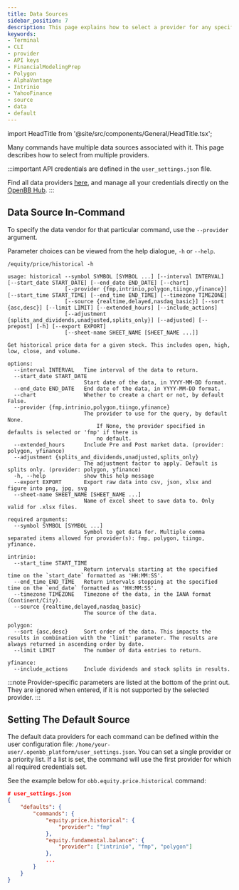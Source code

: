 ```yaml
---
title: Data Sources
sidebar_position: 7
description: This page explains how to select a provider for any specific command, and set a default source for a route.
keywords:
- Terminal
- CLI
- provider
- API keys
- FinancialModelingPrep
- Polygon
- AlphaVantage
- Intrinio
- YahooFinance
- source
- data
- default
---
```


import HeadTitle from '@site/src/components/General/HeadTitle.tsx';

<HeadTitle title="Data Sources | OpenBB Platform CLI Docs" />

Many commands have multiple data sources associated with it. This page describes how to select from multiple providers.

:::important
API credentials are defined in the `user_settings.json` file.

Find all data providers [here](/platform/extensions/data_extensions), and manage all your credentials directly on the [OpenBB Hub](https://my.openbb.co/app/platform/credentials).
:::

## Data Source In-Command

To specify the data vendor for that particular command, use the `--provider` argument.

Parameter choices can be viewed from the help dialogue, `-h` or `--help`.

```console
/equity/price/historical -h
```

```console
usage: historical --symbol SYMBOL [SYMBOL ...] [--interval INTERVAL] [--start_date START_DATE] [--end_date END_DATE] [--chart]
                  [--provider {fmp,intrinio,polygon,tiingo,yfinance}] [--start_time START_TIME] [--end_time END_TIME] [--timezone TIMEZONE]
                  [--source {realtime,delayed,nasdaq_basic}] [--sort {asc,desc}] [--limit LIMIT] [--extended_hours] [--include_actions]
                  [--adjustment {splits_and_dividends,unadjusted,splits_only}] [--adjusted] [--prepost] [-h] [--export EXPORT]
                  [--sheet-name SHEET_NAME [SHEET_NAME ...]]

Get historical price data for a given stock. This includes open, high, low, close, and volume.

options:
  --interval INTERVAL   Time interval of the data to return.
  --start_date START_DATE
                        Start date of the data, in YYYY-MM-DD format.
  --end_date END_DATE   End date of the data, in YYYY-MM-DD format.
  --chart               Whether to create a chart or not, by default False.
  --provider {fmp,intrinio,polygon,tiingo,yfinance}
                        The provider to use for the query, by default None.
                            If None, the provider specified in defaults is selected or 'fmp' if there is
                            no default.
  --extended_hours      Include Pre and Post market data. (provider: polygon, yfinance)
  --adjustment {splits_and_dividends,unadjusted,splits_only}
                        The adjustment factor to apply. Default is splits only. (provider: polygon, yfinance)
  -h, --help            show this help message
  --export EXPORT       Export raw data into csv, json, xlsx and figure into png, jpg, svg
  --sheet-name SHEET_NAME [SHEET_NAME ...]
                        Name of excel sheet to save data to. Only valid for .xlsx files.

required arguments:
  --symbol SYMBOL [SYMBOL ...]
                        Symbol to get data for. Multiple comma separated items allowed for provider(s): fmp, polygon, tiingo, yfinance.

intrinio:
  --start_time START_TIME
                        Return intervals starting at the specified time on the `start_date` formatted as 'HH:MM:SS'.
  --end_time END_TIME   Return intervals stopping at the specified time on the `end_date` formatted as 'HH:MM:SS'.
  --timezone TIMEZONE   Timezone of the data, in the IANA format (Continent/City).
  --source {realtime,delayed,nasdaq_basic}
                        The source of the data.

polygon:
  --sort {asc,desc}     Sort order of the data. This impacts the results in combination with the 'limit' parameter. The results are always returned in ascending order by date.
  --limit LIMIT         The number of data entries to return.

yfinance:
  --include_actions     Include dividends and stock splits in results.
```

:::note
Provider-specific parameters are listed at the bottom of the print out. They are ignored when entered, if it is not supported by the selected provider.
:::

## Setting The Default Source

The default data providers for each command can be defined within the user configuration file: `/home/your-user/.openbb_platform/user_settings.json`. You can set a single provider or a priority list. If a list is set, the command will use the first provider for which all required credentials set.

See the example below for `obb.equity.price.historical` command:

```json
# user_settings.json
{
    "defaults": {
        "commands": {
            "equity.price.historical": {
                "provider": "fmp"
            },
            "equity.fundamental.balance": {
                "provider": ["intrinio", "fmp", "polygon"]
            },
            ...
        }
    }
}
```
